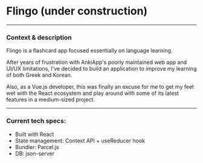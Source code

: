 # Flingo (under construction)

---

### Context & description

Flingo is a flashcard app focused essentially on language learning.

After years of frustration with AnkiApp's poorly maintained web app and UI/UX limitations, I've decided to build an application to improve my learning of both Greek and Korean.

Also, as a Vue.js developer, this was finally an excuse for me to get my feet wet with the React ecosystem and play around with some of its latest features in a medium-sized project.

---

### Current tech specs:

- Built with React
- State management: Context API + useReducer hook
- Bundler: Parcel.js
- DB: json-server
